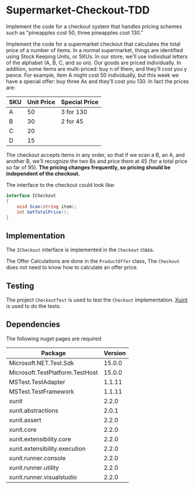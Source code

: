 # Supermarket-Checkout-TDD

Implement the code for a checkout system that handles pricing schemes such as "pineapples cost 50, three pineapples cost 130."

Implement the code for a supermarket checkout that calculates the total price of a number of items. In a normal supermarket, things are identified using Stock Keeping Units, or SKUs. In our store, we’ll use individual letters of the alphabet (A, B, C, and so on). Our goods are priced individually. In addition, some items are multi-priced: buy n of them, and they’ll cost you y pence. For example, item A might cost 50 individually, but this week we have a special offer: buy three As and they’ll cost you 130. In fact the prices are:

| SKU  | Unit Price | Special Price |
| ---- | ---------- | ------------- |
| A    | 50         | 3 for 130     |
| B    | 30         | 2 for 45      |
| C    | 20         |               |
| D    | 15         |               |

The checkout accepts items in any order, so that if we scan a B, an A, and another B, we’ll recognize the two Bs and price them at 45 (for a total price so far of 95). **The pricing changes frequently, so pricing should be independent of the checkout.**

The interface to the checkout could look like:

```cs
interface ICheckout
{
    void Scan(string item);
    int GetTotalPrice();
}
```

## Implementation
The `ICheckout` interface is implemented in the `Checkout` class.

The Offer Calculations are done in the `ProductOffer` class, The `Checkout` does not need to know how to calculate an offer price.

## Testing

The project `CheckoutTest` is used to test the `Checkout` implementation. [Xuint](https://xunit.github.io/) is used to do the tests.

## Dependencies
The following nuget pages are required

| Package                         | Version |
| ------------------------------- | ------- |
| Microsoft.NET.Test.Sdk          | 15.0.0  |
| Microsoft.TestPlatform.TestHost | 15.0.0  |
| MSTest.TestAdapter              | 1.1.11  |
| MSTest.TestFramework            | 1.1.11  |
| xunit                           | 2.2.0   |
| xunit.abstractions              | 2.0.1   |
| xunit.assert                    | 2.2.0   |
| xunit.core                      | 2.2.0   |
| xunit.extensibility.core        | 2.2.0   |
| xunit.extensibility.execution   | 2.2.0   |
| xunit.runner.console            | 2.2.0   |
| xunit.runner.utility            | 2.2.0   |
| xunit.runner.visualstudio       | 2.2.0   |
